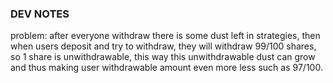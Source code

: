 
### DEV NOTES

problem: after everyone withdraw there is some dust left in strategies, then when users deposit and try to withdraw, they will withdraw 99/100 shares, so 1 share is unwithdrawable, this way this unwithdrawable dust can grow and thus making user withdrawable amount even more less such as 97/100.
